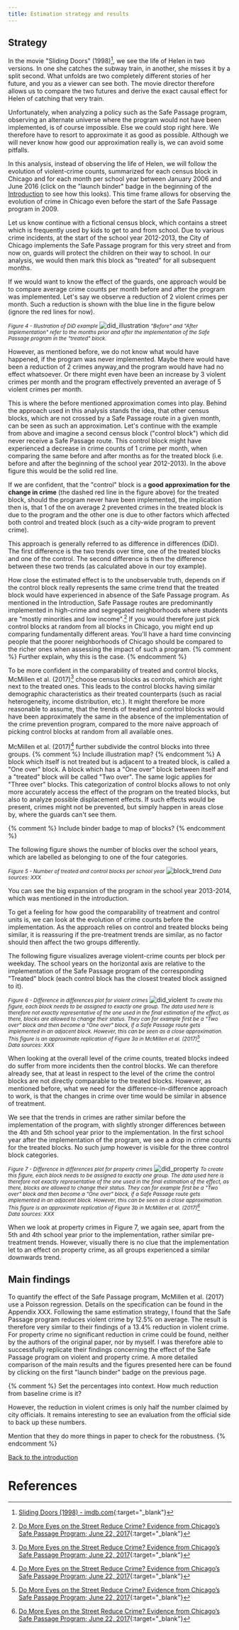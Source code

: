 ```yaml
---
title: Estimation strategy and results
---
```

## Strategy
In the movie "Sliding Doors" (1998)[^2], we see the life of Helen in two versions. In one she catches the subway train, in another, she misses it by a split second. What unfolds are two completely different stories of her future, and you as a viewer can see both. The movie director therefore allows us to compare the two futures and derive the exact causal effect for Helen of catching that very train.

Unfortunately, when analyzing a policy such as the Safe Passage program, observing an alternate universe where the program would not have been implemented, is of course impossible. Else we could stop right here. We therefore have to resort to approximate it as good as possible. Although we will never know how good our approximation really is, we can avoid some pitfalls.

In this analysis, instead of observing the life of Helen, we will follow the evolution of violent-crime counts, summarized for each census block in Chicago and for each month per school year between January 2006 and June 2016 (click on the "launch binder" badge in the beginning of the [Introduction](./index.md) to see how this looks). This time frame allows for observing the evolution of crime in Chicago even before the start of the Safe Passage program in 2009.

Let us know continue with a fictional census block, which contains a street which is frequently used by kids to get to and from school. Due to various crime incidents, at the start of the school year 2012-2013, the City of Chicago implements the Safe Passage program for this very street and from now on, guards will protect the children on their way to school. In our analysis, we would then mark this block as "treated" for all subsequent months.

If we would want to know the effect of the guards, one approach would be to compare average crime counts per month before and after the program was implemented. Let's say we observe a reduction of 2 violent crimes per month. Such a reduction is shown with the blue line in the figure below (ignore the red lines for now).

<small>*Figure 4 - Illustration of DiD example*</small>
![did_illustration](figures/didfigure.png)
<small>*"Before" and "After Implementation" refer to the months prior and after the implementation of the Safe Passage program in the "treated" block.*</small>

However, as mentioned before, we do not know what would have happened, if the program was never implemented. Maybe there would have been a reduction of 2 crimes anyway,and the program would have had no effect whatsoever. Or there might even have been an increase by 3 violent crimes per month and the program effectively prevented an average of 5 violent crimes per month.

This is where the before mentioned approximation comes into play. Behind the approach used in this analysis stands the idea, that other census blocks, which are not crossed by a Safe Passage route in a given month, can be seen as such an approximation. Let's continue with the example from above and imagine a second census block ("control block") which did never receive a Safe Passage route. This control block might have experienced a decrease in crime counts of 1 crime per month, when comparing the same before and after months as for the treated block (i.e. before and after the beginning of the school year 2012-2013). In the above figure this would be the solid red line.

If we are confident, that the "control" block is a **good approximation for the change in crime** (the dashed red line in the figure above) for the treated block, should the program never have been implemented, the implication then is, that 1 of the on average 2 prevented crimes in the treated block is due to the program and the other one is due to other factors which affected both control and treated block (such as a city-wide program to prevent crime).

This approach is generally referred to as difference in differences (DiD). The first difference is the two trends over time, one of the treated blocks and one of the control. The second difference is then the difference between these two trends (as calculated above in our toy example).

How close the estimated effect is to the unobservable truth, depends on if the control block really represents the same crime trend that the treated block would have experienced in absence of the Safe Passage program. As mentioned in the Introduction, Safe Passage routes are predominantly implemented in high-crime and segregated neighborhoods where students are "mostly minorities and low income".[^1]  If you would therefore just pick control blocks at random from all blocks in Chicago, you might end up comparing fundamentally different areas. You'll have a hard time convincing people that the poorer neighborhoods of Chicago should be compared to the richer ones when assessing the impact of such a program.
{% comment %}
Further explain, why this is the case.
{% endcomment %}

To be more confident in the comparability of treated and control blocks, McMillen et al. (2017)[^1] choose census blocks as controls, which are right next to the treated ones. This leads to the control blocks having similar demographic characteristics as their treated counterparts (such as racial heterogeneity, income distribution, etc.). It might therefore be more reasonable to assume, that the trends of treated and control blocks would have been approximately the same in the absence of the implementation of the crime prevention program, compared to the more naive approach of picking control blocks at random from all available ones.

McMillen et al. (2017)[^1] further subdivide the control blocks into three groups. {% comment %}
Include illustration map?
{% endcomment %} A block which itself is not treated but is adjacent to a treated block, is called a "One over" block. A block which has a "One over" block between itself and a "treated" block will be called "Two over". The same logic applies for "Three over" blocks. This categorization of control blocks allows to not only more accurately access the effect of the program on the treated blocks, but also to analyze possible displacement effects. If such effects would be present, crimes might not be prevented, but simply happen in areas close by, where the guards can't see them.

{% comment %}
Include binder badge to map of blocks?
{% endcomment %}

The following figure shows the number of blocks over the school years, which are labelled as belonging to one of the four categories.

<small>*Figure 5 - Number of treated and control blocks per school year*</small>
![block_trend](figures/blocktrend.png)
<small>*Data sources: XXX*</small>

You can see the big expansion of the program in the school year 2013-2014, which was mentioned in the introduction.

To get a feeling for how good the comparability of treatment and control units is, we can look at the evolution of crime counts before the implementation. As the approach relies on control and treated blocks being similar, it is reassuring if the pre-treatment trends are similar, as no factor should then affect the two groups differently.

The following figure visualizes average violent-crime counts per block per weekday. The school years on the horizontal axis are relative to the implementation of the Safe Passage program of the corresponding "Treated" block (each control block has the closest treated block assigned to it).

<small>*Figure 6 - Difference in differences plot for violent crimes*</small>
![did_violent](figures/didfigureviolent.png)
<small>*To create this figure, each block needs to be assigned to exactly one group. The data used here is therefore not exactly representative of the one used in the final estimation of the effect, as there, blocks are allowed to change their status. They can for example first be a "Two over" block and then become a "One over" block, if a Safe Passage route gets implemented in an adjacent block. However, this can be seen as a close approximation.*<br />
*This figure is an approximate replication of Figure 3a in McMillen et al. (2017)[^1]*<br />
*Data sources: XXX*</small>

When looking at the overall level of the crime counts, treated blocks indeed do suffer from more incidents then the control blocks. We can therefore already see, that at least in respect to the level of the crime the control blocks are not directly comparable to the treated blocks. However, as mentioned before, what we need for the difference-in-difference approach to work, is that the changes in crime over time would be similar in absence of treatment.

We see that the trends in crimes are rather similar before the implementation of the program, with slightly stronger differences between the 4th and 5th school year prior to the implementation. In the first school year after the implementation of the program, we see a drop in crime counts for the treated blocks. No such jump however is visible for the three control block categories.

<small>*Figure 7 - Difference in differences plot for property crimes*</small>
![did_property](figures/didfigureproperty.png)
<small>*To create this figure, each block needs to be assigned to exactly one group. The data used here is therefore not exactly representative of the one used in the final estimation of the effect, as there, blocks are allowed to change their status. They can for example first be a "Two over" block and then become a "One over" block, if a Safe Passage route gets implemented in an adjacent block. However, this can be seen as a close approximation.*<br />
*This figure is an approximate replication of Figure 3b in McMillen et al. (2017)[^1]*<br />
*Data sources: XXX*</small>

When we look at property crimes in Figure 7, we again see, apart from the 5th and 4th school year prior to the implementation, rather similar pre-treatment trends. However, visually there is no clue that the implementation let to an effect on property crime, as all groups experienced a similar downwards trend.

## Main findings
To quantify the effect of the Safe Passage program, McMillen et al. (2017) use a Poisson regression. Details on the specification can be found in the Appendix XXX. Following the same estimation strategy, I found that the Safe Passage program reduces violent crime by 12.5% on average. The result is therefore very similar to their findings of a 13.4% reduction in violent crime. For property crime no significant reduction in crime could be found, neither by the authors of the original paper, nor by myself. I was therefore able to successfully replicate their findings concerning the effect of the Safe Passage program on violent and property crime. A more detailed comparison of the main results and the figures presented here can be found by clicking on the first "launch binder" badge on the previous page.

{% comment %}
Set the percentages into context. How much reduction from baseline crime is it?

However, the reduction in violent crimes is only half the number claimed by city officials. It remains interesting to see an evaluation from the official side to back up these numbers.

Mention that they do more things in paper to check for the robustness.
{% endcomment %}




[Back to the introduction](./index.md)

# References
[^1]: [Do More Eyes on the Street Reduce Crime? Evidence from Chicago’s Safe Passage Program; June 22, 2017](https://ignaciomsarmiento.github.io/assets/Safe_Passage_WP.pdf){:target="_blank"}
[^2]: [Sliding Doors (1998) - imdb.com](https://www.imdb.com/title/tt0120148/){:target="_blank"}